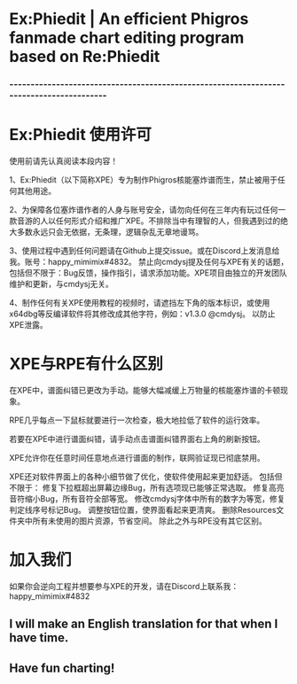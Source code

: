 # Ex:Phiedit  |  An efficient Phigros fanmade chart editing program based on Re:Phiedit

### ----------------------------------------------------------------------------------------
# Ex:Phiedit 使用许可
使用前请先认真阅读本段内容！

1、Ex:Phiedit（以下简称XPE）专为制作Phigros核能塞炸谱而生，禁止被用于任何其他用途。

2、为保障各位塞炸谱作者的人身与账号安全，请勿向任何在三年内有玩过任何一款音游的人以任何形式介绍和推广XPE。不排除当中有理智的人，但我遇到过的绝大多数永远只会无依据，无条理，逻辑杂乱无章地谩骂。

3、使用过程中遇到任何问题请在Github上提交issue。或在Discord上发消息给我。账号：happy_mimimix#4832。
禁止向cmdysj提及任何与XPE有关的话题，包括但不限于：Bug反馈，操作指引，请求添加功能。XPE项目由独立的开发团队维护和更新，与cmdysj无关。

4、制作任何有关XPE使用教程的视频时，请遮挡左下角的版本标识，或使用x64dbg等反编译软件将其修改成其他字符，例如：v1.3.0 @cmdysj。
以防止XPE泄露。

# XPE与RPE有什么区别
在XPE中，谱面纠错已更改为手动。能够大幅减缓上万物量的核能塞炸谱的卡顿现象。

RPE几乎每点一下鼠标就要进行一次检查，极大地拉低了软件的运行效率。

若要在XPE中进行谱面纠错，请手动点击谱面纠错界面右上角的刷新按钮。

XPE允许你在任意时间任意地点进行谱面的制作，联网验证现已彻底禁用。

XPE还对软件界面上的各种小细节做了优化，使软件使用起来更加舒适。
包括但不限于：
修复下拉框超出屏幕边缘Bug，所有选项现已能够正常选取。
修复高亮音符缩小Bug，所有音符全部等宽。
修改cmdysj字体中所有的数字为等宽，修复判定线序号标记Bug。
调整按钮位置，使界面看起来更清爽。
删除Resources文件夹中所有未使用的图片资源，节省空间。
除此之外与RPE没有其它区别。

# 加入我们
如果你会逆向工程并想要参与XPE的开发，请在Discord上联系我：
happy_mimimix#4832

## I will make an English translation for that when I have time. 
## Have fun charting! 
